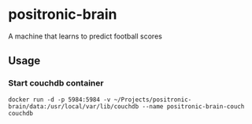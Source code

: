 # positronic-brain
A machine that learns to predict football scores

## Usage

### Start couchdb container

`docker run -d -p 5984:5984 -v ~/Projects/positronic-brain/data:/usr/local/var/lib/couchdb --name positronic-brain-couch couchdb`
